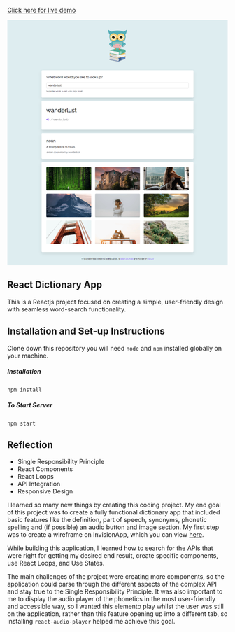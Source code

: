 <p>
  <a target="_blank" rel="noopener noreferrer" href="https://eloquent-babbage-8e1acc.netlify.app/">Click here for live demo</a>
</p>
<p align="center">
<a target="_blank" rel="noopener noreferrer" href="https://github.com/blakebdavies/portfolio-project/blob/main/images/react-dictionary-app.png">
   <img src="https://github.com/blakebdavies/portfolio-project/blob/main/images/react-dictionary-app.png?raw=true" width="600" style="max-width:100%";/>
</a>
   </p>                                                                                               
 <h2>React Dictionary App</h2>
 <p> This is a Reactjs project focused on creating a simple, user-friendly design with seamless word-search functionality.</p>
 <h2> Installation and Set-up Instructions</h2>
 <p>Clone down this repository you will need <code>node</code> and <code>npm</code> installed globally on your machine.</p>
 <h5>Installation</h5>
 <p><code>npm install</code></p>
 <h5>To Start Server</h5>
 <p><code>npm start</code></p>
 <h2> Reflection</h2>
 <ul>
  <li>Single Responsibility Principle</li>
  <li>React Components</li>
  <li>React Loops</li>
  <li>API Integration</li>
  <li>Responsive Design</li>
  </ul>
  <p>I learned so many new things by creating this coding project. My end goal of this project was to create a fully functional dictionary app that included basic features like the definition, part of speech, synonyms, phonetic spelling and (if possible) an audio button and image section. My first step was to create a wireframe on InvisionApp, which you can view <a href="https://user-images.githubusercontent.com/81705490/123295107-4f7fd180-d50d-11eb-8db2-53295f31a16e.png" target="_blank">here</a>.</p>
<p>While building this application, I learned how to search for the APIs that were right for getting my desired end result, create specific components, use React Loops, and Use States.</p>
<p>The main challenges of the project were creating more components, so the application could parse through the different aspects of the complex API and stay true to the Single Responsibility Principle. It was also important to me to display the audio player of the phonetics in the most user-friendly and accessible way, so I wanted this elemento play whilst the user was still on the application, rather than this feature opening up into a different tab, so installing <code>react-audio-player</code> helped me achieve this goal. </p>
 
 

